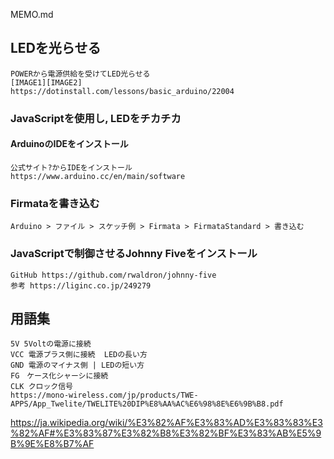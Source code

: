 MEMO.md

## LEDを光らせる
```
POWERから電源供給を受けてLED光らせる
[IMAGE1][IMAGE2]
https://dotinstall.com/lessons/basic_arduino/22004
```

### JavaScriptを使用し, LEDをチカチカ
#### ArduinoのIDEをインストール
```
公式サイト?からIDEをインストール
https://www.arduino.cc/en/main/software
```

### Firmataを書き込む
```
Arduino > ファイル > スケッチ例 > Firmata > FirmataStandard > 書き込む
```
### JavaScriptで制御させるJohnny Fiveをインストール
```
GitHub https://github.com/rwaldron/johnny-five
参考 https://liginc.co.jp/249279
```


## 用語集
```
5V 5Voltの電源に接続
VCC 電源プラス側に接続  LEDの長い方
GND 電源のマイナス側 | LEDの短い方
FG　ケース化シャーシに接続
CLK クロック信号
https://mono-wireless.com/jp/products/TWE-APPS/App_Twelite/TWELITE%20DIP%E8%AA%AC%E6%98%8E%E6%9B%B8.pdf
```

https://ja.wikipedia.org/wiki/%E3%82%AF%E3%83%AD%E3%83%83%E3%82%AF#%E3%83%87%E3%82%B8%E3%82%BF%E3%83%AB%E5%9B%9E%E8%B7%AF
